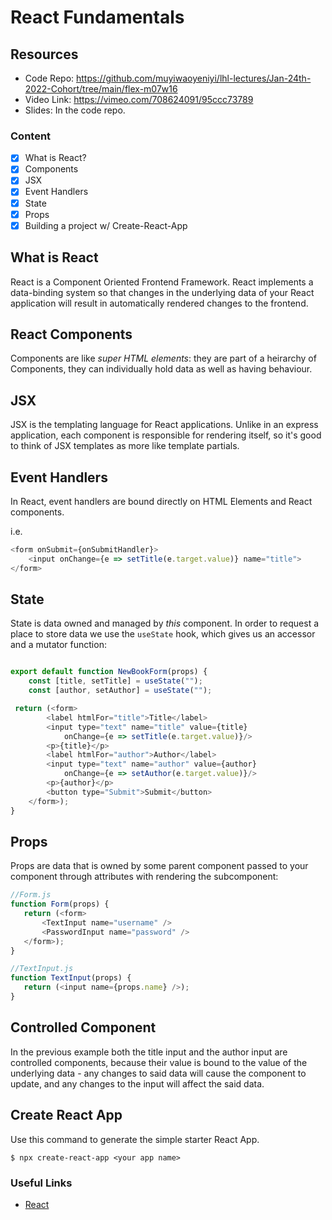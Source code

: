 # React Fundamentals

## Resources
 - Code Repo: https://github.com/muyiwaoyeniyi/lhl-lectures/Jan-24th-2022-Cohort/tree/main/flex-m07w16
 - Video Link: https://vimeo.com/708624091/95ccc73789
 - Slides: In the code repo.

### Content

- [x] What is React?
- [x] Components
- [x] JSX
- [x] Event Handlers
- [x] State
- [x] Props
- [x] Building a project w/ Create-React-App

## What is React

React is a Component Oriented Frontend Framework.  React implements a data-binding system so that changes in the underlying data of your React application will result in automatically rendered changes to the frontend.

## React Components

Components are like _super HTML elements_: they are part of a heirarchy of Components, they can individually hold data as well as having behaviour.

## JSX

JSX is the templating language for React applications.  Unlike in an express application, each component is responsible for rendering itself, so it's good to think of JSX templates as more like template partials.


## Event Handlers

In React, event handlers are bound directly on HTML Elements and React components.

i.e.

```js
<form onSubmit={onSubmitHandler}>
    <input onChange={e => setTitle(e.target.value)} name="title">
</form>
```

## State
State is data owned and managed by _this_ component.  In order to request a place to store data we use the `useState` hook, which gives us an accessor and a mutator function:

```js

export default function NewBookForm(props) {
    const [title, setTitle] = useState("");
    const [author, setAuthor] = useState("");

 return (<form>
        <label htmlFor="title">Title</label>
        <input type="text" name="title" value={title}
            onChange={e => setTitle(e.target.value)}/>
        <p>{title}</p>
        <label htmlFor="author">Author</label>
        <input type="text" name="author" value={author}
            onChange={e => setAuthor(e.target.value)}/>
        <p>{author}</p>
        <button type="Submit">Submit</button>
    </form>);
}
```

## Props

Props are data that is owned by some parent component passed to your component through attributes with rendering the subcomponent:

```js
//Form.js
function Form(props) {
   return (<form>
       <TextInput name="username" />
       <PasswordInput name="password" />
   </form>);
}
```

```js
//TextInput.js
function TextInput(props) {
   return (<input name={props.name} />);
}
```

## Controlled Component

In the previous example both the title input and the author input are controlled components, because their value is bound to the value of the underlying data - any changes to said data will cause the component to update, and any changes to the input will affect the said data.

## Create React App

Use this command to generate the simple starter React App.
```
$ npx create-react-app <your app name>
```

### Useful Links
* [React](https://reactjs.org/)